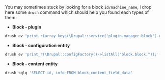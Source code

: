 You may sometimes stuck by looking for a block `id/machine_name`, I drop here some `drush` command which should help you found each types of them:

* **Block - plugin**

```php
drush ev "print_r(array_keys(\Drupal::service('plugin.manager.block')->getDefinitions()));"

```

* **Block - configuration entity**

```php
drush ev 'print_r(\Drupal::configFactory()->listAll("block.block."));'
```

* **Block - content entity**

```php
drush sqlq 'SELECT id, info FROM block_content_field_data'
```